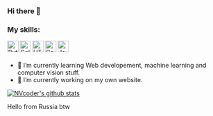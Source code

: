### Hi there 👋

<!--
**NVcoder24/NVcoder24** is a ✨ _special_ ✨ repository because its `README.md` (this file) appears on your GitHub profile.

Here are some ideas to get you started:

- 🔭 I’m currently working on ...
- 🌱 I’m currently learning ...
- 👯 I’m looking to collaborate on ...
- 🤔 I’m looking for help with ...
- 💬 Ask me about ...
- 📫 How to reach me: ...
- 😄 Pronouns: ...
- ⚡ Fun fact: ...
-->

### My skills:
<img align="left" alt="Python" width="26px" src="https://ankityddv.github.io/img/skills/python.png" />
<img align="left" alt="Sql" width="26px" src="https://ankityddv.github.io/img/skills/sql.png" />
<img align="left" alt="HTML5" width="26px" src="https://ankityddv.github.io/img/skills/html.png" />
<img align="left" alt="Css" width="26px" src="https://ankityddv.github.io/img/skills/css.png" />
<img align="left" alt="Js" width="26px" src="https://ankityddv.github.io/img/skills/js.png" />
<br />
<br />

- 🌱 I’m currently learning Web developement, machine learning and computer vision stuff.
- 🔭 I’m currently working on my own website.

[![NVcoder's github stats](https://github-readme-stats.vercel.app/api?username=NVcoder24)](https://github.com/anuraghazra/github-readme-stats)

Hello from Russia btw
